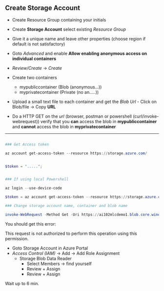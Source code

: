 ## Create Storage Account

- Create Resource Group containing your initials

- Create **Storage Account** select existing *Resource Group*

- Give it a unique name and leave other properties (choose region if default is not satisfactory)

- Goto *Advanced* and enable **Allow enabling anonymous access on individual containers**

- *Review/Create* -> *Create*

- Create two containers 
  - mypubliccontainer (Blob (anonymous...))
  - myprivatecontainer (Private (no an.....))


- Upload a small text file to each container and get the *Blob Url*
      - Click on Blob/file -> Copy **URL**


- Do a HTTP GET on the *url* (browser, postman or powershell (curl/invoke-webrequest)) verify that you **can** access the blob in **mypubliccontainer** and **cannot** access the blob in **myprivatecontainer**


----------------------------

```powershell

### Get Access token

az account get-access-token --resource https://storage.azure.com/


$token = ".....";


### If using local Powershell

az login --use-device-code

$token = az account get-access-token --resource https://storage.azure.com/ | ConvertFrom-Json  | Select-Object -ExpandProperty accessToken

### Change storage account name, container and blob name

invoke-WebRequest -Method Get -Uri https://ai102mlcdemo1.blob.core.windows.net/myprivatecontainer/Sample.txt -Headers @{ "x-ms-version" = "2023-08-03"; "Authorization" = "Bearer $token" }

```

You should get this error:

This request is not authorized to perform this operation using this permission.

- Goto Storage Account in Azure Portal
-  *Access Control (IAM)* -> Add -> Add Role Assignment
    - Storage Blob Data Reader
      - Select Members -> find yourself
      - Review + Assign
      - Review + Assign

Wait up to 6 min.
